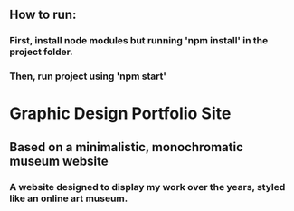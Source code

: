 ## How to run:
### First, install node modules but running 'npm install' in the project folder.
### Then, run project using 'npm start'

# Graphic Design Portfolio Site
## Based on a minimalistic, monochromatic museum website
### A website designed to display my work over the years, styled like an online art museum.
